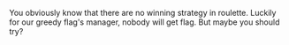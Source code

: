 You obviously know that there are no winning strategy in roulette. Luckily for our greedy flag's manager, nobody will get flag.
But maybe you should try?
